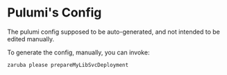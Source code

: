 # Pulumi's Config

The pulumi config supposed to be auto-generated, and not intended to be edited manually.

To generate the config, manually, you can invoke:

```bash
zaruba please prepareMyLibSvcDeployment
```